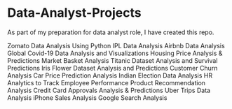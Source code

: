 # Data-Analyst-Projects
As part of my preparation for data analyst role, I have created this repo.

Zomato Data Analysis Using Python
IPL Data Analysis
Airbnb Data Analysis
Global Covid-19 Data Analysis and Visualizations
Housing Price Analysis & Predictions
Market Basket Analysis
Titanic Dataset Analysis and Survival Predictions
Iris Flower Dataset Analysis and Predictions
Customer Churn Analysis
Car Price Prediction Analysis
Indian Election Data Analysis
HR Analytics to Track Employee Performance
Product Recommendation Analysis
Credit Card Approvals Analysis & Predictions
Uber Trips Data Analysis
iPhone Sales Analysis
Google Search Analysis
